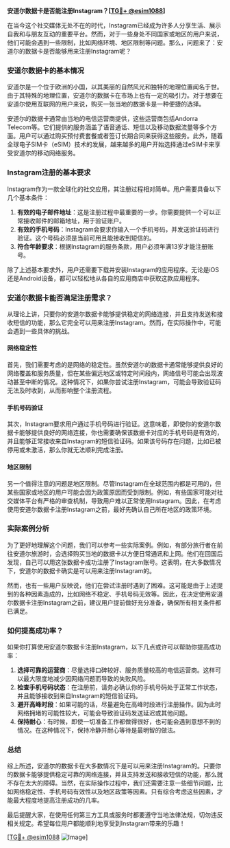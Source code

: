 **安道尔数据卡是否能注册Instagram？[[TG💪+ @esim1088](https://t.me/s/esim1088)]**

在当今这个社交媒体无处不在的时代，Instagram已经成为许多人分享生活、展示自我和与朋友互动的重要平台。然而，对于一些身处不同国家或地区的用户来说，他们可能会遇到一些限制，比如网络环境、地区限制等问题。那么，问题来了：安道尔的数据卡是否能够用来注册Instagram呢？

### 安道尔数据卡的基本情况

安道尔是一个位于欧洲的小国，以其美丽的自然风光和独特的地理位置闻名于世。由于其特殊的地理位置，安道尔的数据卡在市场上也有一定的吸引力。对于想要在安道尔使用互联网的用户来说，购买一张当地的数据卡是一种便捷的选择。

安道尔的数据卡通常由当地的电信运营商提供，这些运营商包括Andorra Telecom等。它们提供的服务涵盖了语音通话、短信以及移动数据流量等多个方面。用户可以通过购买预付费套餐或者签订长期合同来获得这些服务。此外，随着全球电子SIM卡（eSIM）技术的发展，越来越多的用户开始选择通过eSIM卡来享受安道尔的移动网络服务。

### Instagram注册的基本要求

Instagram作为一款全球化的社交应用，其注册过程相对简单。用户需要具备以下几个基本条件：

1. **有效的电子邮件地址**：这是注册过程中最重要的一步。你需要提供一个可以正常接收邮件的邮箱地址，用于验证账户。
2. **有效的手机号码**：Instagram会要求你输入一个手机号码，并发送验证码进行验证。这个号码必须是当前可用且能接收到短信的。
3. **符合年龄要求**：根据Instagram的服务条款，用户必须年满13岁才能注册账号。

除了上述基本要求外，用户还需要下载并安装Instagram的应用程序。无论是iOS还是Android设备，都可以轻松地从各自的应用商店中获取这款应用程序。

### 安道尔数据卡能否满足注册需求？

从理论上讲，只要你的安道尔数据卡能够提供稳定的网络连接，并且支持发送和接收短信的功能，那么它完全可以用来注册Instagram。然而，在实际操作中，可能会遇到一些具体的挑战。

#### 网络稳定性

首先，我们需要考虑的是网络的稳定性。虽然安道尔的数据卡通常能够提供良好的网络覆盖和服务质量，但在某些偏远地区或特定时间段内，网络信号可能会出现波动甚至中断的情况。这种情况下，如果你尝试注册Instagram，可能会导致验证码无法及时收到，从而影响整个注册流程。

#### 手机号码验证

其次，Instagram要求用户通过手机号码进行验证。这意味着，即使你的安道尔数据卡能够提供良好的网络连接，你也需要确保该数据卡对应的手机号码是有效的，并且能够正常接收来自Instagram的短信验证码。如果该号码存在问题，比如已被停用或未激活，那么你就无法顺利完成注册。

#### 地区限制

另一个值得注意的问题是地区限制。尽管Instagram在全球范围内都是可用的，但某些国家或地区的用户可能会因为政策原因而受到限制。例如，有些国家可能对社交媒体平台有严格的审查机制，导致用户难以正常使用Instagram。因此，在考虑使用安道尔数据卡注册Instagram之前，最好先确认自己所在地区的政策环境。

### 实际案例分析

为了更好地理解这个问题，我们可以参考一些实际案例。例如，有部分旅行者在前往安道尔旅游时，会选择购买当地的数据卡以方便日常通讯和上网。他们在回国后发现，自己可以用这张数据卡成功注册了Instagram账号。这表明，在大多数情况下，安道尔的数据卡确实是可以用来注册Instagram的。

然而，也有一些用户反映说，他们在尝试注册时遇到了困难。这可能是由于上述提到的各种因素造成的，比如网络不稳定、手机号码无效等。因此，在决定使用安道尔数据卡注册Instagram之前，建议用户提前做好充分准备，确保所有相关条件都已满足。

### 如何提高成功率？

如果你打算使用安道尔数据卡注册Instagram，以下几点或许可以帮助你提高成功率：

1. **选择可靠的运营商**：尽量选择口碑较好、服务质量较高的电信运营商。这样可以最大限度地减少因网络问题而导致的失败风险。
2. **检查手机号码状态**：在注册前，请务必确认你的手机号码处于正常工作状态，并且能够接收到来自Instagram的短信验证码。
3. **避开高峰时段**：如果可能的话，尽量避免在高峰时段进行注册操作。因为此时网络拥堵的可能性较大，可能会导致验证码发送延迟或其他问题。
4. **保持耐心**：有时候，即使一切准备工作都做得很好，也可能会遇到意想不到的情况。在这种情况下，保持冷静并耐心等待是最明智的做法。

### 总结

综上所述，安道尔的数据卡在大多数情况下是可以用来注册Instagram的。只要你的数据卡能够提供稳定可靠的网络连接，并且支持发送和接收短信的功能，那么就不存在太大的障碍。当然，在实际操作过程中，我们还需要注意一些细节问题，比如网络稳定性、手机号码有效性以及地区政策等因素。只有综合考虑这些因素，才能最大程度地提高注册成功的几率。

最后提醒大家，在使用任何第三方工具或服务时都要遵守当地法律法规，切勿违反相关规定。希望每位用户都能顺利地享受到Instagram带来的乐趣！

[[TG💪+ @esim1088](https://t.me/s/esim1088) ![Image](https://i.postimg.cc/4NQfJmqS/Snipaste-2025-05-13-00-14-12.png)]